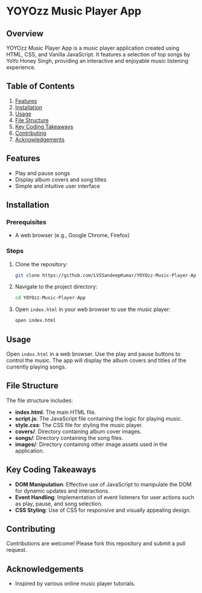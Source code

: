 # YOYOzz Music Player App

## Overview
YOYOzz Music Player App is a music player application created using HTML, CSS, and Vanilla JavaScript. It features a selection of top songs by YoYo Honey Singh, providing an interactive and enjoyable music listening experience.

## Table of Contents
1. [Features](#features)
2. [Installation](#installation)
3. [Usage](#usage)
4. [File Structure](#file-structure)
5. [Key Coding Takeaways](#key-coding-takeaways)
6. [Contributing](#contributing)
7. [Acknowledgements](#acknowledgements)

## Features
- Play and pause songs
- Display album covers and song titles
- Simple and intuitive user interface

## Installation
### Prerequisites
- A web browser (e.g., Google Chrome, Firefox)

### Steps
1. Clone the repository:
    ```sh
    git clone https://github.com/LVSSandeepKumar/YOYOzz-Music-Player-App.git
    ```
2. Navigate to the project directory:
    ```sh
    cd YOYOzz-Music-Player-App
    ```
3. Open `index.html` in your web browser to use the music player:
    ```sh
    open index.html
    ```

## Usage
Open `index.html` in a web browser. Use the play and pause buttons to control the music. The app will display the album covers and titles of the currently playing songs.

## File Structure
The file structure includes:
- **index.html**: The main HTML file.
- **script.js**: The JavaScript file containing the logic for playing music.
- **style.css**: The CSS file for styling the music player.
- **covers/**: Directory containing album cover images.
- **songs/**: Directory containing the song files.
- **images/**: Directory containing other image assets used in the application.

## Key Coding Takeaways
- **DOM Manipulation**: Effective use of JavaScript to manipulate the DOM for dynamic updates and interactions.
- **Event Handling**: Implementation of event listeners for user actions such as play, pause, and song selection.
- **CSS Styling**: Use of CSS for responsive and visually appealing design.

## Contributing
Contributions are welcome! Please fork this repository and submit a pull request.

## Acknowledgements
- Inspired by various online music player tutorials.
